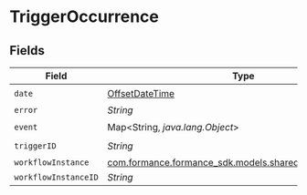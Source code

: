 # TriggerOccurrence


## Fields

| Field                                                                                               | Type                                                                                                | Required                                                                                            | Description                                                                                         |
| --------------------------------------------------------------------------------------------------- | --------------------------------------------------------------------------------------------------- | --------------------------------------------------------------------------------------------------- | --------------------------------------------------------------------------------------------------- |
| `date`                                                                                              | [OffsetDateTime](https://docs.oracle.com/javase/8/docs/api/java/time/OffsetDateTime.html)           | :heavy_check_mark:                                                                                  | N/A                                                                                                 |
| `error`                                                                                             | *String*                                                                                            | :heavy_minus_sign:                                                                                  | N/A                                                                                                 |
| `event`                                                                                             | Map<String, *java.lang.Object*>                                                                     | :heavy_check_mark:                                                                                  | N/A                                                                                                 |
| `triggerID`                                                                                         | *String*                                                                                            | :heavy_check_mark:                                                                                  | N/A                                                                                                 |
| `workflowInstance`                                                                                  | [com.formance.formance_sdk.models.shared.WorkflowInstance](../../models/shared/WorkflowInstance.md) | :heavy_minus_sign:                                                                                  | N/A                                                                                                 |
| `workflowInstanceID`                                                                                | *String*                                                                                            | :heavy_minus_sign:                                                                                  | N/A                                                                                                 |